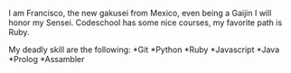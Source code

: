 I am Francisco, the new gakusei from Mexico, even being a Gaijin I will honor my Sensei. 
Codeschool has some nice courses, my favorite path is Ruby.

My deadly skill are the following:
*Git
*Python
*Ruby
*Javascript
*Java
*Prolog
*Assambler
